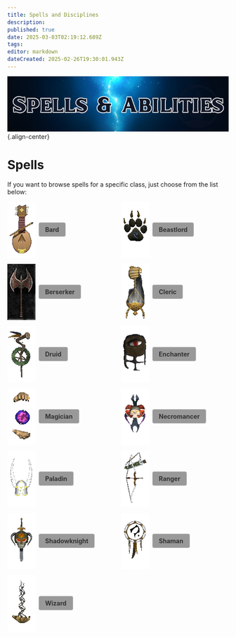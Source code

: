 ```yaml
---
title: Spells and Disciplines
description: 
published: true
date: 2025-03-03T02:19:12.689Z
tags: 
editor: markdown
dateCreated: 2025-02-26T19:30:01.943Z
---
```


![spellsandabilitiesbanner.png](/spellsandabilitiesbanner.png){.align-center}

# Spells

If you want to browse spells for a specific class, just choose from the list below:

<!-- BEGIN GRID CONTAINER -->
<div style="
  display: grid; 
  grid-template-columns: 1fr 1fr;  /* Two columns; adjust if you'd like more or fewer */
  gap: 1em; 
  align-items: center;
  margin: 1em 0;
">
  <!-- Bard -->
  <div style="display: flex; align-items: center; gap: 0.5em;">
    <!-- Image -->
    <img src="/bard.gif" alt="Bard" />
    <!-- Link -->
    <a href="brd" style="
      text-decoration: none; 
      border: 1px solid #ccc; 
      padding: 0.5em 1em; 
      border-radius: 4px; 
      color: #333; 
      font-weight: bold;
      background: #999999;
    ">Bard</a>
  </div>

  <!-- Beastlord -->
  <div style="display: flex; align-items: center; gap: 0.5em;">
    <img src="/beastlord.gif" alt="Beastlord" />
    <a href="bst" style="
      text-decoration: none; 
      border: 1px solid #ccc; 
      padding: 0.5em 1em; 
      border-radius: 4px; 
      color: #333; 
      font-weight: bold;
      background: #999999;
    ">Beastlord</a>
  </div>

  <!-- Berserker -->
  <div style="display: flex; align-items: center; gap: 0.5em;">
    <img src="/berserker.gif" alt="Berserker" />
    <a href="ber" style="
      text-decoration: none; 
      border: 1px solid #ccc; 
      padding: 0.5em 1em; 
      border-radius: 4px; 
      color: #333; 
      font-weight: bold;
      background: #999999;
    ">Berserker</a>
  </div>

  <!-- Cleric -->
  <div style="display: flex; align-items: center; gap: 0.5em;">
    <img src="/cleric.gif" alt="Cleric" />
    <a href="clr" style="
      text-decoration: none; 
      border: 1px solid #ccc; 
      padding: 0.5em 1em; 
      border-radius: 4px; 
      color: #333; 
      font-weight: bold;
      background: #999999;
    ">Cleric</a>
  </div>

  <!-- Druid -->
  <div style="display: flex; align-items: center; gap: 0.5em;">
    <img src="/druid.gif" alt="Druid" />
    <a href="dru" style="
      text-decoration: none; 
      border: 1px solid #ccc; 
      padding: 0.5em 1em; 
      border-radius: 4px; 
      color: #333; 
      font-weight: bold;
      background: #999999;
    ">Druid</a>
  </div>

  <!-- Enchanter -->
  <div style="display: flex; align-items: center; gap: 0.5em;">
    <img src="/enchanter.gif" alt="Enchanter" />
    <a href="enc" style="
      text-decoration: none; 
      border: 1px solid #ccc; 
      padding: 0.5em 1em; 
      border-radius: 4px; 
      color: #333; 
      font-weight: bold;
      background: #999999;
    ">Enchanter</a>
  </div>

  <!-- Magician -->
  <div style="display: flex; align-items: center; gap: 0.5em;">
    <img src="/magician.gif" alt="Magician" />
    <a href="mag" style="
      text-decoration: none; 
      border: 1px solid #ccc; 
      padding: 0.5em 1em; 
      border-radius: 4px; 
      color: #333; 
      font-weight: bold;
      background: #999999;
    ">Magician</a>
  </div>

  <!-- Necromancer -->
  <div style="display: flex; align-items: center; gap: 0.5em;">
    <img src="/necromancer.gif" alt="Necromancer" />
    <a href="nec" style="
      text-decoration: none; 
      border: 1px solid #ccc; 
      padding: 0.5em 1em; 
      border-radius: 4px; 
      color: #333; 
      font-weight: bold;
      background: #999999;
    ">Necromancer</a>
  </div>

  <!-- Paladin -->
  <div style="display: flex; align-items: center; gap: 0.5em;">
    <img src="/paladin.gif" alt="Paladin" />
    <a href="pal" style="
      text-decoration: none; 
      border: 1px solid #ccc; 
      padding: 0.5em 1em; 
      border-radius: 4px; 
      color: #333; 
      font-weight: bold;
      background: #999999;
    ">Paladin</a>
  </div>

  <!-- Ranger -->
  <div style="display: flex; align-items: center; gap: 0.5em;">
    <img src="/ranger.gif" alt="Ranger" />
    <a href="rng" style="
      text-decoration: none; 
      border: 1px solid #ccc; 
      padding: 0.5em 1em; 
      border-radius: 4px; 
      color: #333; 
      font-weight: bold;
      background: #999999;
    ">Ranger</a>
  </div>

  <!-- Shadowknight -->
  <div style="display: flex; align-items: center; gap: 0.5em;">
    <img src="/shadowknight.gif" alt="Shadowknight" />
    <a href="shd" style="
      text-decoration: none; 
      border: 1px solid #ccc; 
      padding: 0.5em 1em; 
      border-radius: 4px; 
      color: #333; 
      font-weight: bold;
      background: #999999;
    ">Shadowknight</a>
  </div>

  <!-- Shaman -->
  <div style="display: flex; align-items: center; gap: 0.5em;">
    <img src="/shaman.gif" alt="Shaman" />
    <a href="shm" style="
      text-decoration: none; 
      border: 1px solid #ccc; 
      padding: 0.5em 1em; 
      border-radius: 4px; 
      color: #333; 
      font-weight: bold;
      background: #999999;
    ">Shaman</a>
  </div>

  <!-- Wizard -->
  <div style="display: flex; align-items: center; gap: 0.5em;">
    <img src="/wizard.gif" alt="Wizard" />
    <a href="wiz" style="
      text-decoration: none; 
      border: 1px solid #ccc; 
      padding: 0.5em 1em; 
      border-radius: 4px; 
      color: #333; 
      font-weight: bold;
      background: #999999;
    ">Wizard</a>
  </div>
</div>
<!-- END GRID CONTAINER -->

